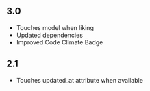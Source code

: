 3.0
---
* Touches model when liking
* Updated dependencies
* Improved Code Climate Badge

2.1
---
* Touches updated_at attribute when available

